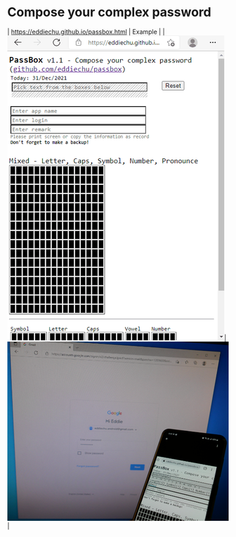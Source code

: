 # Compose your complex password
| https://eddiechu.github.io/passbox.html | Example |
|![alt text](https://raw.githubusercontent.com/eddiechu/passbox/main/image/screen1.gif)|![alt text](https://raw.githubusercontent.com/eddiechu/passbox/main/image/image1.png)|
